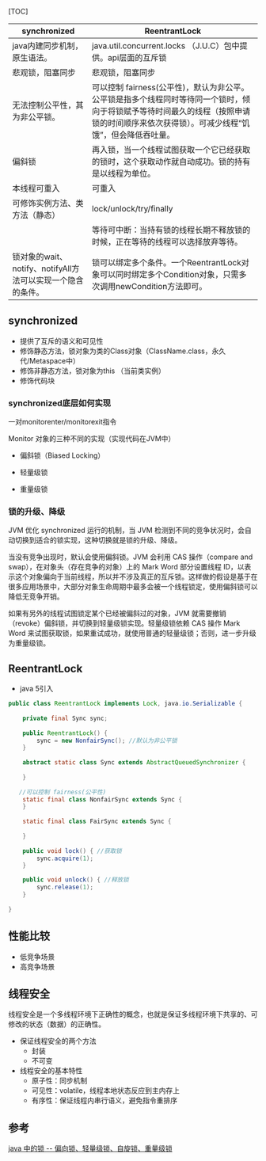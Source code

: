 [TOC]

| synchronized                                                | ReentrantLock                                                |
| ----------------------------------------------------------- | ------------------------------------------------------------ |
| java内建同步机制，原生语法。                                | java.util.concurrent.locks （J.U.C）包中提供。api层面的互斥锁 |
| 悲观锁，阻塞同步                                            | 悲观锁，阻塞同步                                             |
| 无法控制公平性，其为非公平锁。                              | 可以控制 fairness(公平性)，默认为非公平。公平锁是指多个线程同时等待同一个锁时，倾向于将锁赋予等待时间最久的线程（按照申请锁的时间顺序来依次获得锁）。可减少线程“饥饿”，但会降低吞吐量。 |
| 偏斜锁                                                      | 再入锁，当一个线程试图获取一个它已经获取的锁时，这个获取动作就自动成功。锁的持有是以线程为单位。 |
| 本线程可重入                                                | 可重入                                                       |
| 可修饰实例方法、类方法（静态）                              | lock/unlock/try/finally                                      |
|                                                             | 等待可中断：当持有锁的线程长期不释放锁的时候，正在等待的线程可以选择放弃等待。 |
| 锁对象的wait、notify、notifyAll方法可以实现一个隐含的条件。 | 锁可以绑定多个条件。一个ReentrantLock对象可以同时绑定多个Condition对象，只需多次调用newCondition方法即可。 |



## synchronized

- 提供了互斥的语义和可见性
- 修饰静态方法，锁对象为类的Class对象（ClassName.class，永久代/Metaspace中）
- 修饰非静态方法，锁对象为this （当前类实例）
- 修饰代码块

### synchronized底层如何实现

一对monitorenter/monitorexit指令

Monitor 对象的三种不同的实现（实现代码在JVM中）

- 偏斜锁（Biased Locking）


- 轻量级锁

- 重量级锁

### 锁的升级、降级

JVM 优化 synchronized 运行的机制，当 JVM 检测到不同的竞争状况时，会自动切换到适合的锁实现，这种切换就是锁的升级、降级。



当没有竞争出现时，默认会使用偏斜锁。JVM 会利用 CAS 操作（compare and swap），在对象头（存在竞争的对象）上的 Mark Word 部分设置线程 ID，以表示这个对象偏向于当前线程，所以并不涉及真正的互斥锁。这样做的假设是基于在很多应用场景中，大部分对象生命周期中最多会被一个线程锁定，使用偏斜锁可以降低无竞争开销。

如果有另外的线程试图锁定某个已经被偏斜过的对象，JVM 就需要撤销（revoke）偏斜锁，并切换到轻量级锁实现。轻量级锁依赖 CAS 操作 Mark Word 来试图获取锁，如果重试成功，就使用普通的轻量级锁；否则，进一步升级为重量级锁。

## ReentrantLock
- java 5引入

```java
public class ReentrantLock implements Lock, java.io.Serializable {
  
    private final Sync sync;
  
    public ReentrantLock() {
        sync = new NonfairSync(); //默认为非公平锁
    }  
  
    abstract static class Sync extends AbstractQueuedSynchronizer {
      
    }  
  
   //可以控制 fairness(公平性)
    static final class NonfairSync extends Sync {
    }  
  
    static final class FairSync extends Sync {
      
    }
  
    public void lock() { //获取锁
        sync.acquire(1);
    }  

    public void unlock() { //释放锁
        sync.release(1);
    }
  
}
```

## 性能比较
- 低竞争场景
- 高竞争场景

##  线程安全
线程安全是一个多线程环境下正确性的概念，也就是保证多线程环境下共享的、可修改的状态（数据）的正确性。

- 保证线程安全的两个方法
  - 封装
  - 不可变
- 线程安全的基本特性
  - 原子性：同步机制
  - 可见性：volatile，线程本地状态反应到主内存上
  - 有序性：保证线程内串行语义，避免指令重排序



## 参考

[java 中的锁 -- 偏向锁、轻量级锁、自旋锁、重量级锁](https://blog.csdn.net/zqz_zqz/java/article/details/70233767)

